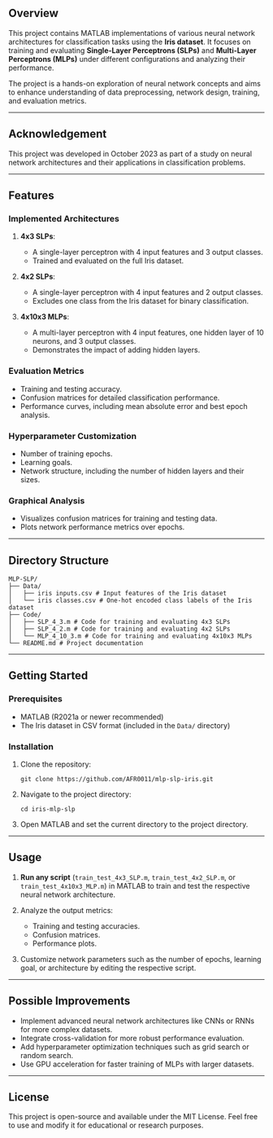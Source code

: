 ## **Overview**

This project contains MATLAB implementations of various neural network architectures for classification tasks using the **Iris dataset**. It focuses on training and evaluating **Single-Layer Perceptrons (SLPs)** and **Multi-Layer Perceptrons (MLPs)** under different configurations and analyzing their performance.

The project is a hands-on exploration of neural network concepts and aims to enhance understanding of data preprocessing, network design, training, and evaluation metrics.

---

## **Acknowledgement**

This project was developed in October 2023 as part of a study on neural network architectures and their applications in classification problems.

---

## **Features**

### **Implemented Architectures**

1. **4x3 SLPs**: 
   - A single-layer perceptron with 4 input features and 3 output classes. 
   - Trained and evaluated on the full Iris dataset.
   
2. **4x2 SLPs**: 
   - A single-layer perceptron with 4 input features and 2 output classes. 
   - Excludes one class from the Iris dataset for binary classification.

3. **4x10x3 MLPs**:
   - A multi-layer perceptron with 4 input features, one hidden layer of 10 neurons, and 3 output classes. 
   - Demonstrates the impact of adding hidden layers.

### **Evaluation Metrics**

- Training and testing accuracy.
- Confusion matrices for detailed classification performance.
- Performance curves, including mean absolute error and best epoch analysis.

### **Hyperparameter Customization**

- Number of training epochs.
- Learning goals.
- Network structure, including the number of hidden layers and their sizes.

### **Graphical Analysis**

- Visualizes confusion matrices for training and testing data.
- Plots network performance metrics over epochs.

---

## **Directory Structure**

```
MLP-SLP/
├── Data/
│   ├── iris inputs.csv # Input features of the Iris dataset
│   └── iris classes.csv # One-hot encoded class labels of the Iris dataset
├── Code/
│   ├── SLP_4_3.m # Code for training and evaluating 4x3 SLPs
│   ├── SLP_4_2.m # Code for training and evaluating 4x2 SLPs
│   └── MLP_4_10_3.m # Code for training and evaluating 4x10x3 MLPs
└── README.md # Project documentation
```

---

## **Getting Started**

### Prerequisites

- MATLAB (R2021a or newer recommended)
- The Iris dataset in CSV format (included in the `Data/` directory)

### Installation

1. Clone the repository:
    ```
    git clone https://github.com/AFR0011/mlp-slp-iris.git
    ```

2. Navigate to the project directory:
    ```
    cd iris-mlp-slp
    ```

3. Open MATLAB and set the current directory to the project directory.

---

## **Usage**

1. **Run any script** (`train_test_4x3_SLP.m`, `train_test_4x2_SLP.m`, or `train_test_4x10x3_MLP.m`) in MATLAB to train and test the respective neural network architecture.

2. Analyze the output metrics:
   - Training and testing accuracies.
   - Confusion matrices.
   - Performance plots.

3. Customize network parameters such as the number of epochs, learning goal, or architecture by editing the respective script.

---

## **Possible Improvements**

- Implement advanced neural network architectures like CNNs or RNNs for more complex datasets.
- Integrate cross-validation for more robust performance evaluation.
- Add hyperparameter optimization techniques such as grid search or random search.
- Use GPU acceleration for faster training of MLPs with larger datasets.

--- 

## **License**

This project is open-source and available under the MIT License. Feel free to use and modify it for educational or research purposes.
